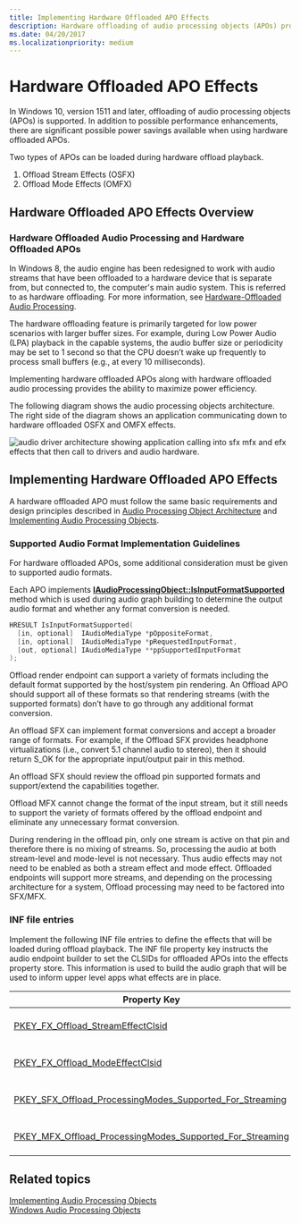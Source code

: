 ```yaml
---
title: Implementing Hardware Offloaded APO Effects
description: Hardware offloading of audio processing objects (APOs) provides possible performance enhancements, as well as power savings.
ms.date: 04/20/2017
ms.localizationpriority: medium
---
```


# Hardware Offloaded APO Effects

In Windows 10, version 1511 and later, offloading of audio processing objects (APOs) is supported. In addition to possible performance enhancements, there are significant possible power savings available when using hardware offloaded APOs.

Two types of APOs can be loaded during hardware offload playback.

1. Offload Stream Effects (OSFX)
2. Offload Mode Effects (OMFX)

## Hardware Offloaded APO Effects Overview

### Hardware Offloaded Audio Processing and Hardware Offloaded APOs

In Windows 8, the audio engine has been redesigned to work with audio streams that have been offloaded to a hardware device that is separate from, but connected to, the computer's main audio system. This is referred to as hardware offloading. For more information, see [Hardware-Offloaded Audio Processing](hardware-offloaded-audio-processing.md).

The hardware offloading feature is primarily targeted for low power scenarios with larger buffer sizes. For example, during Low Power Audio (LPA) playback in the capable systems, the audio buffer size or periodicity may be set to 1 second so that the CPU doesn’t wake up frequently to process small buffers (e.g., at every 10 milliseconds).

Implementing hardware offloaded APOs along with hardware offloaded audio processing provides the ability to maximize power efficiency.

The following diagram shows the audio processing objects architecture. The right side of the diagram shows an application communicating down to hardware offloaded OSFX and OMFX effects.

![audio driver architecture showing application calling into sfx mfx and efx effects that then call to drivers and audio hardware.](images/audio-hardware-offloaded-apo-overview.png)

## Implementing Hardware Offloaded APO Effects

A hardware offloaded APO must follow the same basic requirements and design principles described in [Audio Processing Object Architecture](audio-processing-object-architecture.md) and [Implementing Audio Processing Objects](implementing-audio-processing-objects.md).

### Supported Audio Format Implementation Guidelines

For hardware offloaded APOs, some additional consideration must be given to supported audio formats.

Each APO implements [**IAudioProcessingObject::IsInputFormatSupported**](/windows/win32/api/audioenginebaseapo/nf-audioenginebaseapo-iaudioprocessingobject-isinputformatsupported) method which is used during audio graph building to determine the output audio format and whether any format conversion is needed.

```cpp
HRESULT IsInputFormatSupported(
  [in, optional]  IAudioMediaType *pOppositeFormat,
  [in, optional]  IAudioMediaType *pRequestedInputFormat,
  [out, optional] IAudioMediaType **ppSupportedInputFormat
);
```

Offload render endpoint can support a variety of formats including the default format supported by the host/system pin rendering. An Offload APO should support all of these formats so that rendering streams (with the supported formats) don’t have to go through any additional format conversion.

An offload SFX can implement format conversions and accept a broader range of formats. For example, if the Offload SFX provides headphone virtualizations (i.e., convert 5.1 channel audio to stereo), then it should return S\_OK for the appropriate input/output pair in this method.

An offload SFX should review the offload pin supported formats and support/extend the capabilities together.

Offload MFX cannot change the format of the input stream, but it still needs to support the variety of formats offered by the offload endpoint and eliminate any unnecessary format conversion.

During rendering in the offload pin, only one stream is active on that pin and therefore there is no mixing of streams. So, processing the audio at both stream-level and mode-level is not necessary. Thus audio effects may not need to be enabled as both a stream effect and mode effect. Offloaded endpoints will support more streams, and depending on the processing architecture for a system, Offload processing may need to be factored into SFX/MFX.

### INF file entries

Implement the following INF file entries to define the effects that will be loaded during offload playback. The INF file property key instructs the audio endpoint builder to set the CLSIDs for offloaded APOs into the effects property store. This information is used to build the audio graph that will be used to inform upper level apps what effects are in place.

|Property Key|GUID|
|----|----|
| [PKEY\_FX\_Offload\_StreamEffectClsid](./pkey-fx-offload-streameffectclsid.md)                                                  | {D04E05A6-594B-4FB6-A80D-01AF5EED7D1D},11 |
| [PKEY\_FX\_Offload\_ModeEffectClsid](./pkey-fx-offload-modeeffectclsid.md)                                                      | {D04E05A6-594B-4FB6-A80D-01AF5EED7D1D},12 |
| [PKEY\_SFX\_Offload\_ProcessingModes\_Supported\_For\_Streaming](./pkey-sfx-offload-processingmodes-supported-for-streaming.md) | {D3993A3F-99C2-4402-B5EC-A92A0367664B},11 |
| [PKEY\_MFX\_Offload\_ProcessingModes\_Supported\_For\_Streaming](./pkey-mfx-offload-processingmodes-supported-for-streaming.md) | {D3993A3F-99C2-4402-B5EC-A92A0367664B},12 |

## Related topics

[Implementing Audio Processing Objects](implementing-audio-processing-objects.md)  
[Windows Audio Processing Objects](windows-audio-processing-objects.md)
